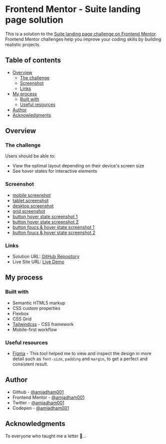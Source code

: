 # Frontend Mentor - Suite landing page solution

This is a solution to the [Suite landing page challenge on Frontend Mentor](https://www.frontendmentor.io/challenges/suite-landing-page-tj_eaU-Ra). Frontend Mentor challenges help you improve your coding skills by building realistic projects.

## Table of contents

- [Overview](#overview)
  - [The challenge](#the-challenge)
  - [Screenshot](#screenshot)
  - [Links](#links)
- [My process](#my-process)
  - [Built with](#built-with)
  - [Useful resources](#useful-resources)
- [Author](#author)
- [Acknowledgments](#acknowledgments)

## Overview

### The challenge

Users should be able to:

- View the optimal layout depending on their device's screen size
- See hover states for interactive elements

### Screenshot

- [mobile screenshot](./screenshots/mobile.png)
- [tablet screenshot](./screenshots/tablet.png)
- [desktop screenshot](./screenshots/desktop.png)
- [grid screenshot](./screenshots/grid.png)
- [button hover state screenshot 1](./screenshots/btn_hover_state_1.png)
- [button hover state screenshot 2](./screenshots/btn_hover_state_2.png)
- [button foucs & hover state screenshot 1](./screenshots/btn_foucs_state_1.png)
- [button foucs & hover state screenshot 2](./screenshots/btn_foucs_state_2.png)

### Links

- Solution URL: [GitHub Repository](https://github.com/amjadham001/frontend-mentor-challenge-suite-landing-page.git)
- Live Site URL: [Live Demo](https://amjadham001.github.io/frontend-mentor-challenge-suite-landing-page/)

## My process

### Built with

- Semantic HTML5 markup
- CSS custom properties
- Flexbox
- CSS Grid
- [Tailwindcss](https://tailwindcss.com/) - CSS framework
- Mobile-first workflow

### Useful resources

- [Figma](https://www.figma.com/) - This tool helped me to view and inspect the design in more detail such as `font-size`, `padding` and `margin`, to get a perfect and consistent result.

## Author

- Github - [@amjadham001](https://github.com/amjadham001)
- Frontend Mentor - [@amjadham001](https://www.frontendmentor.io/profile/amjadham001)
- Twitter - [@amjadham001](https://x.com/amjadham001)
- Codepen - [@amjadham001](https://codepen.io/amjadham001)

## Acknowledgments

To everyone who taught me a letter 🌹...
